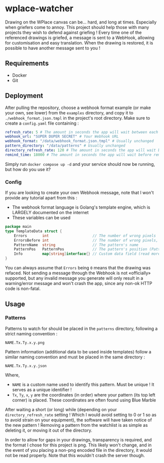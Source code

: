 # wplace-watcher

Drawing on the WPlace canvas can be... hard, and long at times. Especially when griefers come to annoy.
This project should help those with many projects they wish to defend against griefing !
Every time one of the referenced drawings is griefed, a message is sent to a WebHook, allowing for customisation and easy translation.
When the drawing is restored, it is possible to have another message sent to you !

## Requirements

- Docker 
- Git

## Deployment

After pulling the repository, choose a webhook format example (or make your own, see lower) from the `examples` directory, and copy it to `./webhook_format.json.tmpl` in the project's root directory.
Make sure to create a `config.yaml` file containing :
```yaml
refresh_rate: 5 # The amount in seconds the app will wait between each grief check
webhook_url: "SUPER DUPER SECRET" # Your Webhook URL
webhook_format: "/data/webhook_format.json.tmpl" # Usually unchanged 
pattern_directory: "/data/patterns" # Usually unchanged
directory_refresh_rate: 120 # The amount in seconds the app will wait between each patterns directory refresh
remind_time: 18000 # The amount in seconds the app will wait before remind you a drawing was griefed, if it hasn't been fixed before
```

Simply run `docker compose up -d` and your service should now be running, but how do you use it?

### Config
If you are looking to create your own Webhook message, note that I won't provide any tutorial apart from this :
- The webhook format language is Golang's template engine, which is LARGELY documented on the internet
- These variables can be used
```go
package main
type TemplateData struct {
    Errors       int                    // The number of wrong pixels
    ErrorsBefore int                    // The number of wrong pixels, *before* the alert Was triggered (usually 0, can be non-zero if the trigger is due to further damage)
    PatternName  string                 // The pattern's name
    PatternPos   PatternPos             // The pattern's position (PatternPos.Tx,.Ty,.X,.Y are all integers)
    Info         map[string]interface{} // Custom data field (read more in the Patterns section) 
}
```
You can always assume that `Errors` being `0` means that the drawing was refaced.
Not sending a message through the Webhook is not «officially» supported, but any invalid message you generate will only result in a warning/error message and won't crash the app, since any non-ok HTTP code is non-fatal.
## Usage
### Patterns
Patterns to watch for should be placed in the `patterns` directory, following a strict naming convention :
```
NAME.Tx.Ty.x.y.png
```
Pattern information (additional data to be used inside templates) follow a similar naming convention and must be placed in the same directory :
```
NAME.Tx.Ty.x.y.json
```
Where, 
- `NAME` is a custom name used to identify this pattern. Must be unique ! It serves as a unique identifier !
- `Tx`, `Ty`, `x`, `y` are the coordinates (in order) where your pattern (its top left corner) is placed. These coordinates are often found using Blue Marble 

After waiting a short (or long) while (depending on your `directory_refresh_rate` setting ! Which I would avoid setting to 0 or 1 so as to avoid strain on your equipment), the software will have taken notice of the new pattern !
Removing a pattern from the watchlist is as simple as deleting it, or moving it out of the directory.

In order to allow for gaps in your drawings, transparency is required, and the format I chose for this project is png.
This likely won't change, and in the event of you placing a non-png encoded file in the directory, it would not be read properly. Note that this wouldn't crash the server though.